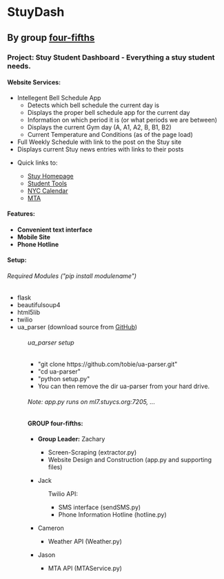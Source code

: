 <h1>StuyDash</h1>
<h2>By group <a href="#group-four-fifths">four-fifths</a></h2>

<h3>Project: Stuy Student Dashboard - Everything a stuy student needs.</h3>

<h4>Website Services:</h4>
<ul>
  <li>Intellegent Bell Schedule App
    <ul>
      <li>Detects which bell schedule the current day is</li>
      <li>Displays the proper bell schedule app for the current day</li>
      <li>Information on which period it is (or what periods we are between)</li>
      <li>Displays the current Gym day (A, A1, A2, B, B1, B2)</li>
      <li>Current Temperature and Conditions (as of the page load)</li>
    </ul>
  </li>
  <li>Full Weekly Schedule with link to the post on the Stuy site</li>
  <li>Displays current Stuy news entries with links to their posts</li>
  <li>
    <p>Quick links to:</p>
    <ul>
      <li><a href="http://stuy.enschool.org">Stuy Homepage</a></li>
      <li><a href="http://www.students-stuyhs.theschoolsystem.net/login.rb">Student Tools<a></li>
      <li><a href="http://schools.nyc.gov/Calendar/default.htm">NYC Calendar</a></li>
      <li><a href="http://www.mta.info">MTA</a></li>
    </ul>
  </li>
</ul>

<h4>Features:<h4>
<ul>
  <li>Convenient text interface</li>
  <li>Mobile Site</li>
  <li>Phone Hotline</li>
</ul>

<h4>Setup:</h4>

<h6>Required Modules ("pip install modulename")</h6>
<ul>
  <li>flask</li>
  <li>beautifulsoup4</li>
  <li>html5lib</li>
  <li>twilio</li>
  <li>ua_parser (download source from <a href="https://github.com/tobie/ua-parser">GitHub</a>)</li>
<ul>

<h6>ua_parser setup</h6>
<ul>
  <li>"git clone https://github.com/tobie/ua-parser.git"</li>
  <li>"cd ua-parser"</li>
  <li>"python setup.py"</li>
  <li>You can then remove the dir ua-parser from your hard drive.</li>
</ul>

<h6>Note: app.py runs on ml7.stuycs.org:7205, ...</h6>

<h4>GROUP four-fifths:</h4>

<ul>

  <li>
    <p><strong>Group Leader:</strong> Zachary</p>
    <ul>
      <li>Screen-Scraping (extractor.py)</li>
      <li>Website Design and Construction (app.py and supporting files)</li>
    </ul>
  </li>
  
  <li>
    <p>Jack</p>
    <ul>
      <p>Twilio API:<p>
      <ul>
        <li>SMS interface (sendSMS.py)</li>
        <li>Phone Information Hotline (hotline.py)</li>
      </ul>
    </ul>
  </li>
  
  <li>
    <p>Cameron</p>
    <ul>
      <li>Weather API (Weather.py)</li>
    </ul>
  </li>
  
  <li>
    <p>Jason</p>
    <ul>
      <li>MTA API (MTAService.py)</li>
    </ul>
  </li>
  
</ul>